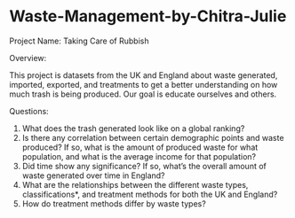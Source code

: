 # Waste-Management-by-Chitra-Julie

Project Name: 
Taking Care of Rubbish

Overview:

This project is datasets from the UK and England about waste generated, imported, exported, and treatments to get a better understanding on how much trash is being produced. Our goal is educate ourselves and others.

Questions:

1. What does the trash generated look like on a global ranking?
2. Is there any correlation between certain demographic points and waste produced? If so, what is the amount of produced waste for what population, and what is the average income for that population?
3. Did time show any significance? If so, what’s the overall amount of waste generated over time in England?
4. What are the relationships between the different waste types, classifications*, and treatment methods for both the UK and England?
5. How do treatment methods differ by waste types?

